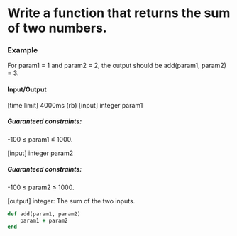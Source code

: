 # Write a function that returns the sum of two numbers.

 ### Example

For param1 = 1 and param2 = 2, the output should be
add(param1, param2) = 3.

 #### Input/Output

[time limit] 4000ms (rb)
[input] integer param1

##### Guaranteed constraints:
-100 ≤ param1 ≤ 1000.

[input] integer param2

##### Guaranteed constraints:
-100 ≤ param2 ≤ 1000.

[output] integer: The sum of the two inputs.

```ruby
def add(param1, param2)
    param1 + param2
end
````